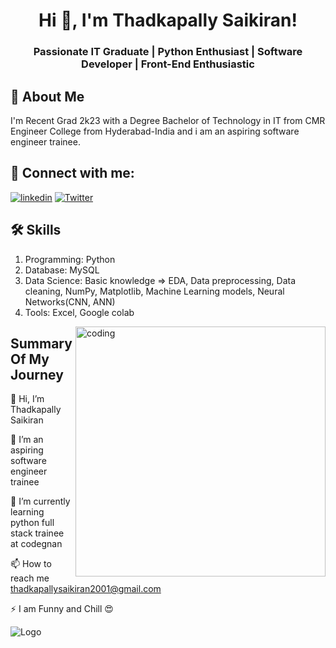<h1 align="center">Hi 👋, I'm Thadkapally Saikiran!</h1>
<h3 align="center">Passionate IT Graduate | Python Enthusiast | Software Developer | Front-End Enthusiastic </h3>


## 🚀 About Me
I'm Recent Grad 2k23 with a Degree Bachelor of Technology in IT from CMR Engineer College from Hyderabad-India and i am an aspiring software engineer trainee.


## 🔗 Connect with me:

[![linkedin](https://img.shields.io/badge/linkedin-0A66C2?style=for-the-badge&logo=linkedin&logoColor=white)](https://www.linkedin.com/in/thadkapally-saikiran/)
[![Twitter](https://img.shields.io/badge/Twitter-800080?style=for-the-badge&logo=Twitter&logoColor=white)](https://twitter.com/Thadkapally2001)



## 🛠 Skills
1. Programming: Python
2. Database: MySQL
3. Data Science: Basic knowledge => EDA, Data preprocessing, Data cleaning, NumPy, Matplotlib, Machine Learning models, Neural Networks(CNN, ANN)
4. Tools: Excel, Google colab

<img align="right" alt="coding" width="400" src="https://cdn.dribbble.com/users/730703/screenshots/6581243/avento.gif">

## Summary Of My Journey
👋 Hi, I’m Thadkapally Saikiran

👀 I’m an aspiring software engineer trainee

🌱 I’m currently learning python full stack trainee at codegnan

📫 How to reach me thadkapallysaikiran2001@gmail.com

⚡️ I am Funny and Chill 😍


![Logo](https://github-readme-stats.vercel.app/api?username=Thadkapally-Saikiran&&show_icons=true&title_color=ffffff&icon_color=bb2acf&text_color=daf7dc&bg_color=151515)



